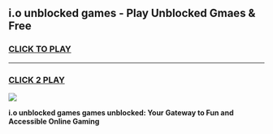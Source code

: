 
## i.o unblocked games - Play Unblocked Gmaes & Free
<h3>
<a href="https://news.freeplayer.one?title=i.o_unblocked_games&ref=23F">CLICK TO PLAY</a></h3>
<hr>

<h3>
<a href="https://news.freeplayer.one?title=i.o_unblocked_games&ref=23F">CLICK 2 PLAY</a>
  
</h3>

<a href="https://news.freeplayer.one?title=i.o_unblocked_games&ref=23F/"><img src="https://clearcache.store/games.png"></a>


**i.o unblocked games games unblocked: Your Gateway to Fun and Accessible Online Gaming**

